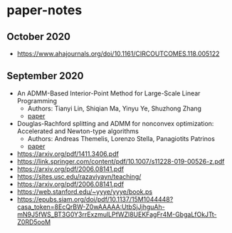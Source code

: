 # paper-notes

## October 2020
 - https://www.ahajournals.org/doi/10.1161/CIRCOUTCOMES.118.005122

## September 2020
 - An ADMM-Based Interior-Point Method for Large-Scale Linear Programming
    - Authors: Tianyi Lin, Shiqian Ma, Yinyu Ye, Shuzhong Zhang 
    - [paper](https://arxiv.org/pdf/1805.12344.pdf)
 - Douglas-Rachford splitting and ADMM for nonconvex optimization: Accelerated and Newton-type algorithms
    - Authors: Andreas Themelis, Lorenzo Stella, Panagiotits Patrinos
    - [paper](https://arxiv.org/pdf/2005.10230.pdf)
 - https://arxiv.org/pdf/1411.3406.pdf
 - https://link.springer.com/content/pdf/10.1007/s11228-019-00526-z.pdf
 - https://arxiv.org/pdf/2006.08141.pdf
 - https://sites.usc.edu/razaviyayn/teaching/
 - https://arxiv.org/pdf/2006.08141.pdf
 - https://web.stanford.edu/~yyye/yyye/book.ps
 - https://epubs.siam.org/doi/pdf/10.1137/15M1044448?casa_token=8EcQrBW-Z0wAAAAA:UtbSjJjhguAh-mN9J5fWS_BT3G0Y3rrExzmulLPfWZl8UEKFagFr4M-GbgaLfOkJTt-Z0RD5ooM

